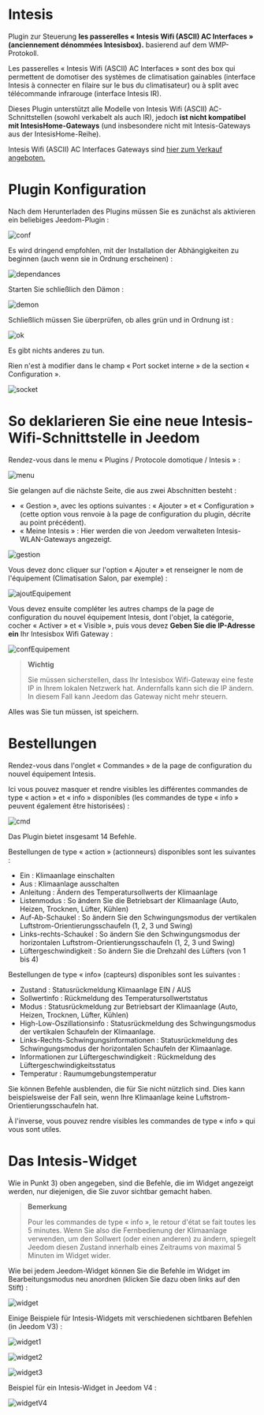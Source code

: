 # Intesis 

Plugin zur Steuerung **les passerelles « Intesis Wifi (ASCII) AC Interfaces » (anciennement dénommées Intesisbox).**  basierend auf dem WMP-Protokoll.

Les passerelles « Intesis Wifi (ASCII) AC Interfaces » sont des box qui permettent de domotiser des systèmes de climatisation gainables (interface Intesis à connecter en filaire sur le bus du climatisateur) ou à split avec télécommande infrarouge (interface Intesis IR).

Dieses Plugin unterstützt alle Modelle von Intesis Wifi (ASCII) AC-Schnittstellen (sowohl verkabelt als auch IR), jedoch **ist nicht kompatibel mit IntesisHome-Gateways** (und insbesondere nicht mit Intesis-Gateways aus der IntesisHome-Reihe).

Intesis Wifi (ASCII) AC Interfaces Gateways sind [hier zum Verkauf angeboten.](https://www.domadoo.fr/fr/323_intesis-unites-ac-domestiques-daikin-vers-une-interface-wi-fi-rac)

# Plugin Konfiguration 

Nach dem Herunterladen des Plugins müssen Sie es zunächst als aktivieren <br>ein beliebiges Jeedom-Plugin :

![conf](./images/intesisConf.png)

Es wird dringend empfohlen, mit der Installation der Abhängigkeiten zu beginnen (auch wenn sie in Ordnung erscheinen) :

![dependances](./images/intesisDep.png)

Starten Sie schließlich den Dämon :

![demon](./images/intesisDem.png)

Schließlich müssen Sie überprüfen, ob alles grün und in Ordnung ist :

![ok](./images/intesisOk.png)

Es gibt nichts anderes zu tun.

Rien n'est à modifier dans le champ « Port socket interne » de la section « Configuration ».

![socket](./images/intesisSocket.png)

# So deklarieren Sie eine neue Intesis-Wifi-Schnittstelle in Jeedom

Rendez-vous dans le menu « Plugins / Protocole domotique / Intesis » :

![menu](./images/intesisMenu.png)

Sie gelangen auf die nächste Seite, die aus zwei Abschnitten besteht :

- « Gestion », avec les options suivantes : « Ajouter » et « Configuration » (cette option vous renvoie à la page de configuration du plugin, décrite au point précédent).
- « Meine Intesis » : Hier werden die von Jeedom verwalteten Intesis-WLAN-Gateways angezeigt.

![gestion](./images/intesisGest.png)

Vous devez donc cliquer sur l'option « Ajouter » et renseigner le nom de l'équipement (Climatisation Salon, par exemple) :

![ajoutEquipement](./images/intesisAddeq.png)

Vous devez ensuite compléter les autres champs de la page de configuration du nouvel équipement Intesis, dont l'objet, la catégorie, cocher « Activer » et « Visible », puis vous devez **Geben Sie die IP-Adresse ein** Ihr Intesisbox Wifi Gateway :

![confEquipement](./images/intesisConfEq.png)

>**Wichtig**
>
>Sie müssen sicherstellen, dass Ihr Intesisbox Wifi-Gateway eine feste IP in Ihrem lokalen Netzwerk hat. Andernfalls kann sich die IP ändern. In diesem Fall kann Jeedom das Gateway nicht mehr steuern.

Alles was Sie tun müssen, ist speichern.

# Bestellungen

Rendez-vous dans l'onglet « Commandes » de la page de configuration du nouvel équipement Intesis.

Ici vous pouvez masquer et rendre visibles les différentes commandes de type « action » et « info » disponibles (les commandes de type « info » peuvent également être historisées) :

![cmd](./images/intesisCmd.png)

Das Plugin bietet insgesamt 14 Befehle. 

Bestellungen de type « action » (actionneurs) disponibles sont les suivantes :

- Ein : Klimaanlage einschalten
-	Aus : Klimaanlage ausschalten
- Anleitung : Ändern des Temperatursollwerts der Klimaanlage
- Listenmodus : So ändern Sie die Betriebsart der Klimaanlage (Auto, Heizen, Trocknen, Lüfter, Kühlen)
- Auf-Ab-Schaukel : So ändern Sie den Schwingungsmodus der vertikalen Luftstrom-Orientierungsschaufeln (1, 2, 3 und Swing)
- Links-rechts-Schaukel : So ändern Sie den Schwingungsmodus der horizontalen Luftstrom-Orientierungsschaufeln (1, 2, 3 und Swing)
- Lüftergeschwindigkeit : So ändern Sie die Drehzahl des Lüfters (von 1 bis 4)

Bestellungen de type « info» (capteurs) disponibles sont les suivantes :

-	Zustand : Statusrückmeldung Klimaanlage EIN / AUS
-	Sollwertinfo : Rückmeldung des Temperatursollwertstatus
-	Modus : Statusrückmeldung zur Betriebsart der Klimaanlage (Auto, Heizen, Trocknen, Lüfter, Kühlen)
-	High-Low-Oszillationsinfo : Statusrückmeldung des Schwingungsmodus der vertikalen Schaufeln der Klimaanlage.
-	Links-Rechts-Schwingungsinformationen : Statusrückmeldung des Schwingungsmodus der horizontalen Schaufeln der Klimaanlage.
-	Informationen zur Lüftergeschwindigkeit : Rückmeldung des Lüftergeschwindigkeitsstatus
-	Temperatur : Raumumgebungstemperatur

Sie können Befehle ausblenden, die für Sie nicht nützlich sind. Dies kann beispielsweise der Fall sein, wenn Ihre Klimaanlage keine Luftstrom-Orientierungsschaufeln hat.

À l'inverse, vous pouvez rendre visibles les commandes de type « info » qui vous sont utiles.

# Das Intesis-Widget

Wie in Punkt 3) oben angegeben, sind die Befehle, die im Widget angezeigt werden, nur diejenigen, die Sie zuvor sichtbar gemacht haben.

>**Bemerkung**
>
>Pour les commandes de type « info », le retour d'état se fait toutes les 5 minutes. Wenn Sie also die Fernbedienung der Klimaanlage verwenden, um den Sollwert (oder einen anderen) zu ändern, spiegelt Jeedom diesen Zustand innerhalb eines Zeitraums von maximal 5 Minuten im Widget wider.

Wie bei jedem Jeedom-Widget können Sie die Befehle im Widget im Bearbeitungsmodus neu anordnen (klicken Sie dazu oben links auf den Stift) :

![widget](./images/intesisWidget.png)

Einige Beispiele für Intesis-Widgets mit verschiedenen sichtbaren Befehlen (in Jeedom V3) :

![widget1](./images/intesisWidget1.png)

![widget2](./images/intesisWidget2.png)

![widget3](./images/intesisWidget3.png)

Beispiel für ein Intesis-Widget in Jeedom V4 :

![widgetV4](./images/intesisWidgetV4.png)
